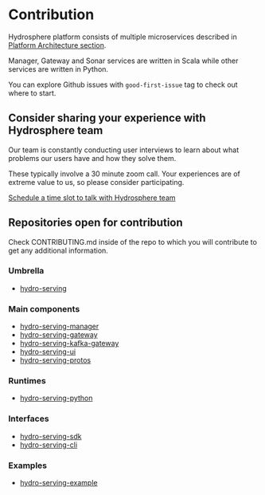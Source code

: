 # Contribution

Hydrosphere platform consists of multiple microservices described in [Platform Architecture section](services/).

Manager, Gateway and Sonar services are written in Scala while other services are written in Python.

You can explore Github issues with `good-first-issue` tag to check out where to start.  

## Consider sharing your experience with Hydrosphere team

Our team is constantly conducting user interviews to learn about what problems our users have and how they solve them. 

These typically involve a 30 minute zoom call. Your experiences are of extreme value to us, so please consider participating. 

[Schedule a time slot to talk with Hydrosphere team](https://calendly.com/ygavrilin/30-min-call)

## Repositories open for contribution

Check CONTRIBUTING.md inside of the repo to which you will contribute to get any additional information.

### Umbrella

* [hydro-serving](https://github.com/Hydrospheredata/hydro-serving)

### Main components

* [hydro-serving-manager](https://github.com/Hydrospheredata/hydro-serving-manager)
* [hydro-serving-gateway](https://github.com/Hydrospheredata/hydro-serving-gateway)
* [hydro-serving-kafka-gateway](https://github.com/Hydrospheredata/hydro-serving-kafka-gateway)
* [hydro-serving-ui](https://github.com/Hydrospheredata/hydro-serving-ui)
* [hydro-serving-protos](https://github.com/Hydrospheredata/hydro-serving-protos)

### Runtimes

* [hydro-serving-python](https://github.com/Hydrospheredata/hydro-serving-python)

### Interfaces

* [hydro-serving-sdk](https://github.com/Hydrospheredata/hydro-serving-sdk)
* [hydro-serving-cli](https://github.com/Hydrospheredata/hydro-serving-cli)

### Examples

* [hydro-serving-example](https://github.com/Hydrospheredata/hydro-serving-example)

